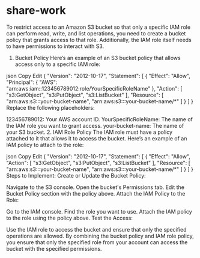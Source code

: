 # share-work


To restrict access to an Amazon S3 bucket so that only a specific IAM role can perform read, write, and list operations, you need to create a bucket policy that grants access to that role. Additionally, the IAM role itself needs to have permissions to interact with S3.

1. Bucket Policy
Here’s an example of an S3 bucket policy that allows access only to a specific IAM role:

json
Copy
Edit
{
  "Version": "2012-10-17",
  "Statement": [
    {
      "Effect": "Allow",
      "Principal": {
        "AWS": "arn:aws:iam::123456789012:role/YourSpecificRoleName"
      },
      "Action": [
        "s3:GetObject",
        "s3:PutObject",
        "s3:ListBucket"
      ],
      "Resource": [
        "arn:aws:s3:::your-bucket-name",
        "arn:aws:s3:::your-bucket-name/*"
      ]
    }
  ]
}
Replace the following placeholders:

123456789012: Your AWS account ID.
YourSpecificRoleName: The name of the IAM role you want to grant access.
your-bucket-name: The name of your S3 bucket.
2. IAM Role Policy
The IAM role must have a policy attached to it that allows it to access the bucket. Here’s an example of an IAM policy to attach to the role:

json
Copy
Edit
{
  "Version": "2012-10-17",
  "Statement": [
    {
      "Effect": "Allow",
      "Action": [
        "s3:GetObject",
        "s3:PutObject",
        "s3:ListBucket"
      ],
      "Resource": [
        "arn:aws:s3:::your-bucket-name",
        "arn:aws:s3:::your-bucket-name/*"
      ]
    }
  ]
}
Steps to Implement:
Create or Update the Bucket Policy:

Navigate to the S3 console.
Open the bucket's Permissions tab.
Edit the Bucket Policy section with the policy above.
Attach the IAM Policy to the Role:

Go to the IAM console.
Find the role you want to use.
Attach the IAM policy to the role using the policy above.
Test the Access:

Use the IAM role to access the bucket and ensure that only the specified operations are allowed.
By combining the bucket policy and IAM role policy, you ensure that only the specified role from your account can access the bucket with the specified permissions.

